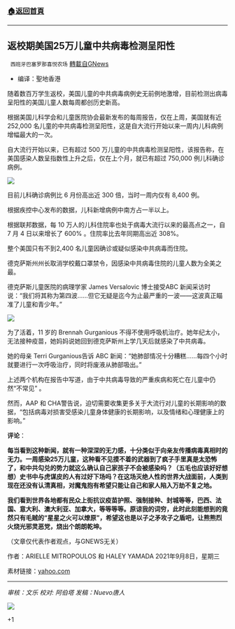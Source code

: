 ###  [:house:返回首頁](https://github.com/ourhimalayas/txt)
---


## 返校期美国25万儿童中共病毒检测呈阳性
` 西班牙巴塞罗那喜悦农场` [轉載自GNews](https://gnews.org/zh-hans/1521553/)

- 编译：聖地香港


随着数百万学生返校，美国儿童的中共病毒病例史无前例地激增，目前检测出病毒呈阳性的美国儿童人数每周都创历史新高。

根据美国儿科学会和儿童医院协会最新发布的每周报告，仅在上周，美国就有近 252,000 名儿童的中共病毒检测呈阳性，这是自大流行开始以来一周内儿科病例增幅最大的一次。

自大流行开始以来，已有超过 500 万儿童的中共病毒检测呈阳性，该报告称，在美国感染人数呈指数性上升之后，仅在上个月，就已有超过 750,000 例儿科确诊病例。

![](https://assets.gnews.org/wp-content/uploads/2021/09/image-76.png)

目前儿科确诊病例比 6 月份高出近 300 倍，当时一周内仅有 8,400 例。

根据疾控中心发布的数据，儿科新增病例中南方占一半以上。

根据联邦数据，每 10 万人的儿科住院率也处于病毒大流行以来的最高点之一，自 7 月 4 日以来增长了 600% 。住院率比去年同期高出近 308%。

整个美国只有不到2,400 名儿童因确诊或疑似感染中共病毒而住院。

德克萨斯州州长取消学校戴口罩禁令，因感染中共病毒住院的儿童人数为全美之最。

德克萨斯儿童医院的病理学家 James Versalovic 博士接受ABC 新闻采访时说：“我们将其称为第四波……但它无疑是迄今为止最严重的一波——这波真正瞄准了儿童和青少年。”

![](https://assets.gnews.org/wp-content/uploads/2021/09/image-77.png)

为了活着，11 岁的 Brennah Gurganious 不得不使用呼吸机治疗。她年纪太小，无法接种疫苗，她妈妈说她回到德克萨斯州上学几天后就感染了中共病毒。

她的母亲 Terri Gurganious告诉 ABC 新闻：“她肺部情况十分糟糕……每四个小时就要进行一次呼吸治疗，同时将废液从肺部吸出。”

上述两个机构在报告中写道，由于中共病毒导致的严重疾病和死亡在儿童中仍然“不常见” 。

然而，AAP 和 CHA警告说，迫切需要收集更多关于大流行对儿童的长期影响的数据，“包括病毒对损害受感染儿童身体健康的长期影响，以及情绪和心理健康上的影响。”

**评论**：

**每当看到这种新闻，就有一种深深的无力感，十分类似于向亲友传播病毒真相时的无力。一周感染25万儿童，这种看不见摸不着的武器到了疯子手里真是太恐怖了，和中共勾兑的势力就这么确认自己家孩子不会被感染吗？（五毛也应该好好想想）史书中与虎谋皮的人有过好下场吗？在这场灭绝人性的世界大战面前，人类到现在还没有认清真相，对魔鬼抱有希望只能让自己和家人陷入万劫不复之地。**

**我们看到世界各地都有民众上街抗议疫苗护照、强制接种、封城等等，巴西、法国、意大利、澳大利亚、加拿大，等等等等。原谅我的词穷，此时此刻能想到的竟然只有毛贼的“星星之火可以燎原”，希望这也是以子之矛攻子之盾吧，让熊熊烈火烧光邪灵恶党，烧出个朗朗乾坤。**

（文章仅代表作者观点，与GNEWS无关）

作者：ARIELLE MITROPOULOS 和 HALEY YAMADA 2021年9月8日，星期三

素材链接：[yahoo.com](https://www.yahoo.com/gma/nearly-252-000-children-us-012011555.html)

* * *

*审核：文乐
校对: 阿伯塔
发稿：Nuevo唐人*

![](https://assets.gnews.org/wp-content/uploads/2021/09/GNEWS_CH.-5-1536x1086-1.jpeg)





+1
